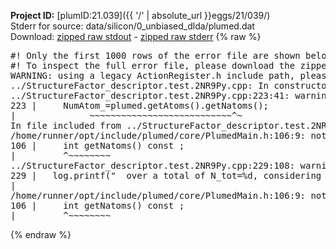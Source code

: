 **Project ID:** [plumID:21.039]({{ '/' | absolute_url }}eggs/21/039/)  
Stderr for source:  data/silicon/0_unbiased_dlda/plumed.dat   
Download: [zipped raw stdout](plumed.dat.plumed.stdout.txt.zip) - [zipped raw stderr](plumed.dat.plumed.stderr.txt.zip) 
{% raw %}
<pre>
#! Only the first 1000 rows of the error file are shown below
#! To inspect the full error file, please download the zipped raw stderr file above
WARNING: using a legacy ActionRegister.h include path, please use <<#include "core/ActionRegister.h">>
../StructureFactor_descriptor.test.2NR9Py.cpp: In constructor ‘PLMD::colvar::StructureFactor_descriptor_test::StructureFactor_descriptor_test(const PLMD::ActionOptions&)’:
../StructureFactor_descriptor.test.2NR9Py.cpp:223:41: warning: ‘int PLMD::PlumedMain::DeprecatedAtoms::getNatoms() const’ is deprecated [-Wdeprecated-declarations]
223 |     NumAtom_=plumed.getAtoms().getNatoms();
|              ~~~~~~~~~~~~~~~~~~~~~~~~~~~^~
In file included from ../StructureFactor_descriptor.test.2NR9Py.cpp:17:
/home/runner/opt/include/plumed/core/PlumedMain.h:106:9: note: declared here
106 |     int getNatoms() const ;
|         ^~~~~~~~~
../StructureFactor_descriptor.test.2NR9Py.cpp:229:108: warning: ‘int PLMD::PlumedMain::DeprecatedAtoms::getNatoms() const’ is deprecated [-Wdeprecated-declarations]
229 |   log.printf("  over a total of N_tot=%d, considering a number of atoms N=%d\n",plumed.getAtoms().getNatoms(),NumAtom_);
|                                                                                 ~~~~~~~~~~~~~~~~~~~~~~~~~~~^~
/home/runner/opt/include/plumed/core/PlumedMain.h:106:9: note: declared here
106 |     int getNatoms() const ;
|         ^~~~~~~~~
</pre>
{% endraw %}
